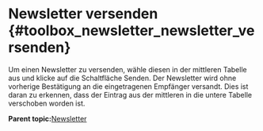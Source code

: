 # Newsletter versenden {#toolbox_newsletter_newsletter_versenden}

Um einen Newsletter zu versenden, wähle diesen in der mittleren Tabelle aus und klicke auf die Schaltfläche Senden. Der Newsletter wird ohne vorherige Bestätigung an die eingetragenen Empfänger versandt. Dies ist daran zu erkennen, dass der Eintrag aus der mittleren in die untere Tabelle verschoben worden ist.

**Parent topic:**[Newsletter](9_5_Newsletter.md)

